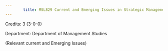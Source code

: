 ```yaml
---
        title: MSL829 Current and Emerging Issues in Strategic Management
---
```

Credits: 3 (3-0-0)

Department: Department of Management Studies

(Relevant current and Emerging Issues)